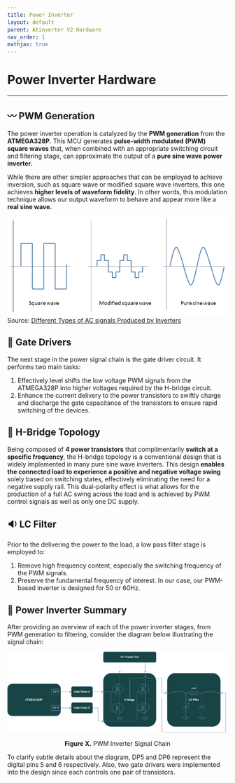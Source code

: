 ```yaml
---
title: Power Inverter
layout: default
parent: Atinverter V2 Hardware
nav_order: 1
mathjax: true
---
```


# **Power Inverter Hardware**
---

## 〰️ PWM Generation
The power inverter operation is catalyzed by the **PWM generation** from the **ATMEGA328P**. This MCU generates **pulse-width modulated (PWM) square waves** that, when combined with an appropriate switching circuit and filtering stage, can approximate the output of a **pure sine wave power inverter.** 

While there are other simpler approaches that can be employed to achieve inversion, such as square wave or modified square wave inverters, this one achieves **higher levels of waveform fidelity**. In other words, this modulation technique allows our output waveform to behave and appear more like a **real sine wave.**

![Different Types of AC Waveforms Produced by Inverters](../../images/different_inverter_waveforms.jpg)
Source: [Different Types of AC signals Produced by Inverters](https://www.e-education.psu.edu/eme812/node/711)

## 🧠 Gate Drivers
The next stage in the power signal chain is the gate driver circuit. It performs two main tasks:
1. Effectively level shifts the low voltage PWM signals from the ATMEGA328P into higher voltages required by the H-bridge circuit.
2. Enhance the current delivery to the power transistors to swiftly charge and discharge the gate capacitance of the transistors to ensure rapid switching of the devices.

## 🔁 H-Bridge Topology
Being composed of **4 power transistors** that complimentarily **switch at a specific frequency**, the H-bridge topology is a conventional design that is widely implemented in many pure sine wave inverters. This design **enables the connected load to experience a positive and negative voltage swing** solely based on switching states, effectively eliminating the need for a negative supply rail. This dual-polarity effect is what allows for the production of a full AC swing across the load and is achieved by PWM control signals as well as only one DC supply. 

## 🔉 LC Filter
Prior to the delivering the power to the load, a low pass filter stage is employed to:
1. Remove high frequency content, especially the switching frequency of the PWM signals.
2. Preserve the fundamental frequency of interest. In our case, our PWM-based inverter is designed for 50 or 60Hz.

## 🧩 Power Inverter Summary
After providing an overview of each of the power inverter stages, from PWM generation to filtering, consider the diagram below illustrating the signal chain:

<p align="center">
<img src="../../images/PWM_inverter_block_diagram.png" alt="PWM Inverter Block Diagram" width="800"/>
</p>

<div style="text-align: center;">
    <h7><b>Figure X.</b> PWM Inverter Signal Chain </h7>
</div>



To clarify subtle details about the diagram, DP5 and DP6 represent the digital pins 5 and 6 respectively. Also, two gate drivers were implemented into the design since each controls one pair of transistors.